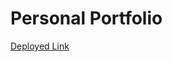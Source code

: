 <h1>Personal Portfolio</h1>
<a href="https://fense-portfolio.netlify.app/" target="">Deployed Link</a>
